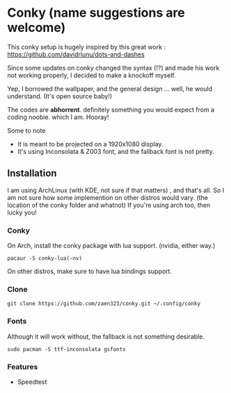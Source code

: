 # Conky (name suggestions are welcome)
This conky setup is hugely inspired by this great work : https://github.com/davidrlunu/dots-and-dashes

Since some updates on conky changed the syntax (!?) and made his work not working properly, I decided to make a knockoff myself.

Yep, I borrowed the wallpaper, and the general design ... well, he would understand. (It's open source baby!)

The codes are **abhorrent**. definitely something you would expect from a coding noobie. which I am. Hooray!

Some to note
* It is meant to be projected on a 1920x1080 display.
* It's using Inconsolata & Z003 font, and the fallback font is not pretty.

## Installation
I am using ArchLinux (with KDE, not sure if that matters) , and that's all. So I am not sure how some implemention on other distros would vary. (the location of the conky folder and whatnot)
If you're using arch too, then lucky you!
### Conky
On Arch, install the conky package with lua support. (nvidia, either way.)
```
pacaur -S conky-lua(-nv)
```
On other distros, make sure to have lua bindings support.
### Clone
```
git clone https://github.com/zaen323/conky.git ~/.config/conky
```
### Fonts
Although it will work without, the fallback is not something desirable.
```
sudo pacman -S ttf-inconsolata gsfonts
```
### Features
* Speedtest
